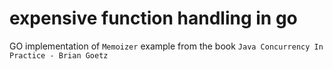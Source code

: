 # expensive function handling in go

GO implementation of `Memoizer` example from the book `Java Concurrency In Practice - Brian Goetz`
